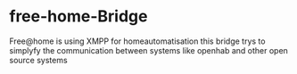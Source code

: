 # free-home-Bridge
Free@home is using XMPP for homeautomatisation this bridge trys to simplyfy the communication between systems like openhab and other open source systems
